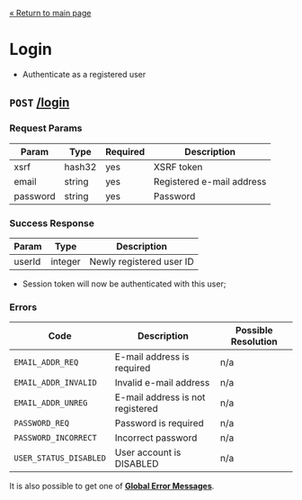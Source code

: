 [&laquo; Return to main page](../README.md)

# Login

* Authenticate as a registered user

## `POST` [/login]()

### Request Params

Param | Type | Required | Description
--- | --- | --- | ---
xsrf | hash32 | yes | XSRF token
email | string | yes | Registered e-mail address
password | string | yes | Password

### Success Response

Param | Type |  Description
--- | --- | --- 
userId | integer | Newly registered user ID

* Session token will now be authenticated with this user;

### Errors

Code | Description| Possible Resolution
--- | --- | ---
`EMAIL_ADDR_REQ` | E-mail address is required | n/a
`EMAIL_ADDR_INVALID` | Invalid e-mail address | n/a
`EMAIL_ADDR_UNREG` | E-mail address is not registered | n/a
`PASSWORD_REQ` | Password is required | n/a
`PASSWORD_INCORRECT` | Incorrect password | n/a
`USER_STATUS_DISABLED` | User account is DISABLED | n/a 

It is also possible to get one of [**Global Error Messages**](../README.md#global-error-messages).